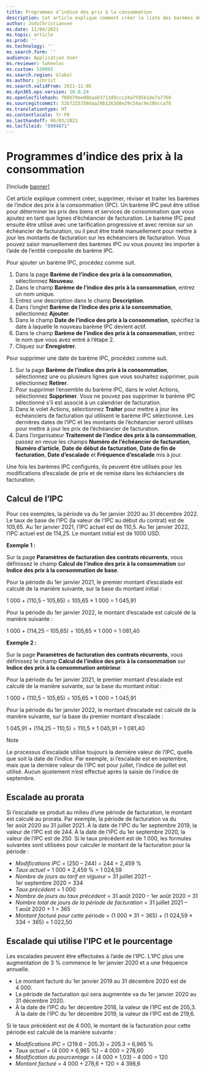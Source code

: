 ```yaml
---
title: Programmes d’indice des prix à la consommation
description: Cet article explique comment créer la liste des barèmes de l’indice des prix à la consommation (IPC) que vous obtenez sur Internet pour vous aider à déterminer les frais d’escalade dans la facturation des abonnements.
author: JodiChristiansen
ms.date: 11/04/2021
ms.topic: article
ms.prod: ''
ms.technology: ''
ms.search.form: ''
audience: Application User
ms.reviewer: twheeloc
ms.custom: 539093
ms.search.region: Global
ms.author: jchrist
ms.search.validFrom: 2021-11-05
ms.dyn365.ops.version: 10.0.24
ms.openlocfilehash: f08b79ee00baab3713d9ccc24a7595b1de7a7768
ms.sourcegitcommit: 52b7225350daa29b1263d8e29c54ac9e20bcca70
ms.translationtype: HT
ms.contentlocale: fr-FR
ms.lasthandoff: 06/03/2022
ms.locfileid: "8904871"
---
```

# <a name="consumer-price-index-schedule"></a>Programmes d’indice des prix à la consommation

[!include [banner](../includes/banner.md)]

Cet article explique comment créer, supprimer, réviser et traiter les barèmes de l’indice des prix à la consommation (IPC). Un barème IPC peut être utilisé pour déterminer les prix des biens et services de consommation que vous ajoutez en tant que lignes d’échéancier de facturation. Le barème IPC peut ensuite être utilisé avec une tarification progressive et avec remise sur un échéancier de facturation, ou il peut être traité manuellement pour mettre à jour les montants de facturation sur les échéanciers de facturation. Vous pouvez saisir manuellement des barèmes IPC ou vous pouvez les importer à l’aide de l’entité composite de barème IPC.

Pour ajouter un barème IPC, procédez comme suit.

1. Dans la page **Barème de l’indice des prix à la consommation**, sélectionnez **Nouveau**.
2. Dans le champ **Barème de l’indice des prix à la consommation**, entrez un nom unique.
3. Entrez une description dans le champ **Description**.
4. Dans l’onglet **Barème de l’indice des prix à la consommation**, sélectionnez **Ajouter**.
5. Dans le champ **Date de l’indice des prix à la consommation**, spécifiez la date à laquelle le nouveau barème IPC devient actif.
6. Dans le champ **Barème de l’indice des prix à la consommation**, entrez le nom que vous avez entré à l’étape 2.
7. Cliquez sur **Enregistrer**.

Pour supprimer une date de barème IPC, procédez comme suit.

1. Sur la page **Barème de l’indice des prix à la consommation**, sélectionnez une ou plusieurs lignes que vous souhaitez supprimer, puis sélectionnez **Retirer**.
2. Pour supprimer l’ensemble du barème IPC, dans le volet Actions, sélectionnez **Supprimer**. Vous ne pouvez pas supprimer le barème IPC sélectionné s’il est associé à un calendrier de facturation.
3. Dans le volet Actions, sélectionnez **Traiter** pour mettre à jour les échéanciers de facturation qui utilisent le barème IPC sélectionné. Les dernières dates de l’IPC et les montants de l’échéancier seront utilisés pour mettre à jour les prix de l’échéancier de facturation.
4. Dans l’organisateur **Traitement de l’indice des prix à la consommation**, passez en revue les champs **Numéro de l’échéancier de facturation**, **Numéro d’article**, **Date de début de facturation**, **Date de fin de facturation**, **Date d’escalade** et **Fréquence d’escalade** mis à jour.

Une fois les barèmes IPC configurés, ils peuvent être utilisés pour les modifications d’escalade de prix et de remise dans les échéanciers de facturation.

## <a name="cpi-calculation"></a>Calcul de l’IPC

Pour ces exemples, la période va du 1er janvier 2020 au 31 décembre 2022. Le taux de base de l’IPC (la valeur de l’IPC au début du contrat) est de 105,65. Au 1er janvier 2021, l’IPC actuel est de 110,5. Au 1er janvier 2022, l’IPC actuel est de 114,25. Le montant initial est de 1000 USD.

**Exemple 1 :**

Sur la page **Paramètres de facturation des contrats récurrents**, vous définissez le champ **Calcul de l’indice des prix à la consommation** sur **Indice des prix à la consommation de base**.

Pour la période du 1er janvier 2021, le premier montant d’escalade est calculé de la manière suivante, sur la base du montant initial :

1 000 + (110,5 – 105,65) &divide; 105,65 &times; 1 000 = 1 045,91

Pour la période du 1er janvier 2022, le montant d’escalade est calculé de la manière suivante :

1 000 + (114,25 – 105,65) &divide; 105,65 &times; 1 000 = 1 081,40

**Exemple 2 :**

Sur la page **Paramètres de facturation des contrats récurrents**, vous définissez le champ **Calcul de l’indice des prix à la consommation** sur **Indice des prix à la consommation antérieur**.

Pour la période du 1er janvier 2021, le premier montant d’escalade est calculé de la manière suivante, sur la base du montant initial :

1 000 + (110,5 – 105,65) &divide; 105,65 &times; 1 000 = 1 045,91

Pour la période du 1er janvier 2022, le montant d’escalade est calculé de la manière suivante, sur la base du premier montant d’escalade :

1 045,91 + (114,25 – 110,5) &divide; 110,5 &times; 1 045,91 = 1 081,40

> [!NOTE]
> Le processus d’escalade utilise toujours la dernière valeur de l’IPC, quelle que soit la date de l’indice. Par exemple, si l’escalade est en septembre, mais que la dernière valeur de l’IPC est pour juillet, l’indice de juillet est utilisé. Aucun ajustement n’est effectué après la saisie de l’indice de septembre.

## <a name="prorated-escalation"></a>Escalade au prorata

Si l’escalade se produit au milieu d’une période de facturation, le montant est calculé au prorata. Par exemple, la période de facturation va du 1er août 2020 au 31 juillet 2021. À la date de l’IPC du 1er septembre 2019, la valeur de l’IPC est de 244. À la date de l’IPC du 1er septembre 2020, la valeur de l’IPC est de 250. Si le taux précédent est de 1 000, les formules suivantes sont utilisées pour calculer le montant de la facturation pour la période :

* *Modifications IPC* = (250 – 244) &divide; 244 = 2,459 %
* *Taux actuel* = 1 000 &times; 2,459 % = 1 024,59
* *Nombre de jours au tarif en vigueur* = 31 juillet 2021 – 1er septembre 2020 = 334
* *Taux précédent* = 1 000
* *Nombre de jours au taux précédent* = 31 août 2020 – 1er août 2020 = 31
* *Nombre total de jours de la période de facturation* = 31 juillet 2021 – 1 août 2020 + 1 = 365
* *Montant facturé pour cette période* = (1 000 &times; 31 &divide; 365) + (1 024,59 &times; 334 &divide; 365) = 1 022,50

## <a name="escalation-that-uses-the-cpi-and-percentage"></a>Escalade qui utilise l’IPC et le pourcentage

Les escalades peuvent être effectuées à l’aide de l’IPC. L’IPC plus une augmentation de 3 % commence le 1er janvier 2020 et a une fréquence annuelle.

- Le montant facturé du 1er janvier 2019 au 31 décembre 2020 est de 4 000.
- La période de facturation qui sera augmentée va du 1er janvier 2020 au 31 décembre 2020.
- À la date de l’IPC du 1er décembre 2018, la valeur de l’IPC est de 205,3. À la date de l’IPC du 1er décembre 2019, la valeur de l’IPC est de 219,6.

Si le taux précédent est de 4 000, le montant de la facturation pour cette période est calculé de la manière suivante :

- *Modifications IPC* = (219.6 – 205.3) &divide; 205.3 = 6,965 %
- *Taux actuel* = (4 000 &times; 6,965 %) – 4 000 = 278,60
- *Modification du pourcentage* = (4 000 &times; 1,03) – 4 000 = 120
- *Montant facturé* = 4 000 + 278,6 + 120 = 4 398,6
